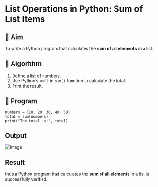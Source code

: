 # List Operations in Python: Sum of List Items

## 🎯 Aim
To write a Python program that calculates the **sum of all elements** in a list.

## 🧠 Algorithm
1. Define a list of numbers.
2. Use Python’s built-in `sum()` function to calculate the total.
3. Print the result.

## 🧾 Program
```
numbers = [10, 20, 30, 40, 50]
total = sum(numbers)
print("The total is:", total)

```

## Output

![image](https://github.com/user-attachments/assets/60e441e5-97ce-4866-96af-2e62c264c6e5)


## Result
thus a Python program that calculates the **sum of all elements** in a list is successfully verified.
